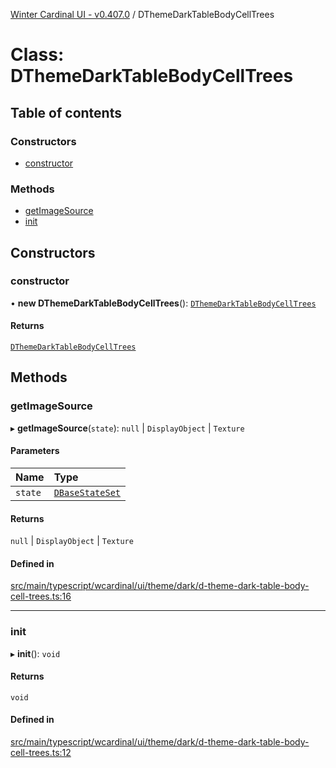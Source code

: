 [Winter Cardinal UI - v0.407.0](../index.md) / DThemeDarkTableBodyCellTrees

# Class: DThemeDarkTableBodyCellTrees

## Table of contents

### Constructors

- [constructor](DThemeDarkTableBodyCellTrees.md#constructor)

### Methods

- [getImageSource](DThemeDarkTableBodyCellTrees.md#getimagesource)
- [init](DThemeDarkTableBodyCellTrees.md#init)

## Constructors

### constructor

• **new DThemeDarkTableBodyCellTrees**(): [`DThemeDarkTableBodyCellTrees`](DThemeDarkTableBodyCellTrees.md)

#### Returns

[`DThemeDarkTableBodyCellTrees`](DThemeDarkTableBodyCellTrees.md)

## Methods

### getImageSource

▸ **getImageSource**(`state`): ``null`` \| `DisplayObject` \| `Texture`

#### Parameters

| Name | Type |
| :------ | :------ |
| `state` | [`DBaseStateSet`](../interfaces/DBaseStateSet.md) |

#### Returns

``null`` \| `DisplayObject` \| `Texture`

#### Defined in

[src/main/typescript/wcardinal/ui/theme/dark/d-theme-dark-table-body-cell-trees.ts:16](https://github.com/winter-cardinal/winter-cardinal-ui/blob/v0.407.0/src/main/typescript/wcardinal/ui/theme/dark/d-theme-dark-table-body-cell-trees.ts#L16)

___

### init

▸ **init**(): `void`

#### Returns

`void`

#### Defined in

[src/main/typescript/wcardinal/ui/theme/dark/d-theme-dark-table-body-cell-trees.ts:12](https://github.com/winter-cardinal/winter-cardinal-ui/blob/v0.407.0/src/main/typescript/wcardinal/ui/theme/dark/d-theme-dark-table-body-cell-trees.ts#L12)
